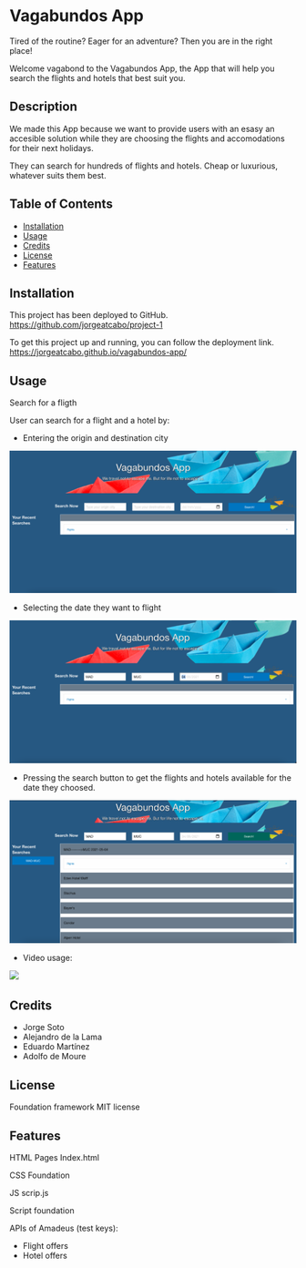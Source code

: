# Vagabundos App

Tired of the routine? Eager for an adventure? Then you are in the right place! 

Welcome vagabond to the Vagabundos App, the App that will help you search the flights and hotels that best suit you.

## Description

We made this App because we want to provide users with an esasy an accesible solution while they are choosing the flights and accomodations for their next holidays.

They can search for hundreds of flights and hotels. Cheap or luxurious, whatever suits them best.

## Table of Contents
- [Installation](#installation)
- [Usage](#usage)
- [Credits](#credits)
- [License](#license)
- [Features](#features)

## Installation

This project has been deployed to GitHub.
https://github.com/jorgeatcabo/project-1

 To get this project up and running, you can follow the deployment link.
https://jorgeatcabo.github.io/vagabundos-app/

 
## Usage

Search for a fligth


User can search for a flight and a hotel by:


- Entering the origin and destination city

<img src="./assets/Images/1.- Interface.png">

- Selecting the date they want to flight

<img src="./assets/Images/2.- Search criteria.png">

- Pressing the search button to get the flights and hotels available for the date they choosed.

<img src="./assets/Images/3.- Results.png">

- Video usage:

<img src="./assets/Images/VagabundosApp.gif">

## Credits
- Jorge Soto
- Alejandro de la Lama
- Eduardo Martínez
- Adolfo de Moure

## License

Foundation framework MIT license

## Features
HTML Pages Index.html

CSS Foundation

JS scrip.js

Script foundation 

APIs of Amadeus (test keys):

- Flight offers
- Hotel offers



